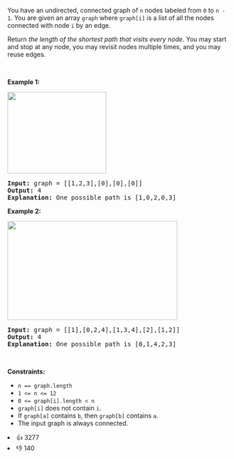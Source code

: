 <p>You have an undirected, connected graph of <code>n</code> nodes labeled from <code>0</code> to <code>n - 1</code>. You are given an array <code>graph</code> where <code>graph[i]</code> is a list of all the nodes connected with node <code>i</code> by an edge.</p>

<p>Return <em>the length of the shortest path that visits every node</em>. You may start and stop at any node, you may revisit nodes multiple times, and you may reuse edges.</p>

<p>&nbsp;</p> 
<p><strong class="example">Example 1:</strong></p> 
<img alt="" src="https://assets.leetcode.com/uploads/2021/05/12/shortest1-graph.jpg" style="width: 222px; height: 183px;" /> 
<pre>
<strong>Input:</strong> graph = [[1,2,3],[0],[0],[0]]
<strong>Output:</strong> 4
<strong>Explanation:</strong> One possible path is [1,0,2,0,3]
</pre>

<p><strong class="example">Example 2:</strong></p> 
<img alt="" src="https://assets.leetcode.com/uploads/2021/05/12/shortest2-graph.jpg" style="width: 382px; height: 222px;" /> 
<pre>
<strong>Input:</strong> graph = [[1],[0,2,4],[1,3,4],[2],[1,2]]
<strong>Output:</strong> 4
<strong>Explanation:</strong> One possible path is [0,1,4,2,3]
</pre>

<p>&nbsp;</p> 
<p><strong>Constraints:</strong></p>

<ul> 
 <li><code>n == graph.length</code></li> 
 <li><code>1 &lt;= n &lt;= 12</code></li> 
 <li><code>0 &lt;= graph[i].length &lt;&nbsp;n</code></li> 
 <li><code>graph[i]</code> does not contain <code>i</code>.</li> 
 <li>If <code>graph[a]</code> contains <code>b</code>, then <code>graph[b]</code> contains <code>a</code>.</li> 
 <li>The input graph is always connected.</li> 
</ul>

<div><li>👍 3277</li><li>👎 140</li></div>